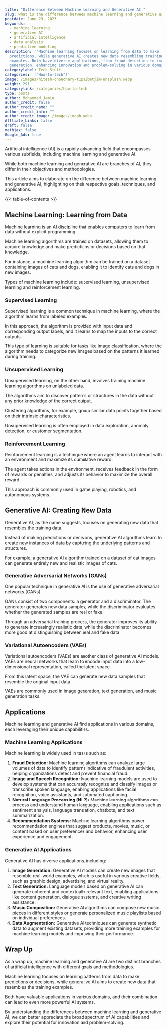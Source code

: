 ```yaml
---
title: "Difference Between Machine Learning and Generative AI "
slug: what is the difference between machine learning and generative ai
postdate: June 29, 2023
keywords:
  - machine learning
  - generative AI
  - artificial intelligence
  - data analysis
  - predictive modeling
description: '"Machine learning focuses on learning from data to make
  predictions, while generative AI creates new data resembling training
  examples. Both have diverse applications, from fraud detection to image
  generation, enhancing innovation and problem-solving in various domains."'
categorylabel: Tech Stuff
categories: '["How-to-tech"]'
image: /images/hitesh-choudhary-t1paibmtjim-unsplash.webp
weight: 291
categorylink: /categories/how-to-tech
type: posts
author: Mohammad Jamiu
author_credit: false
author_credit_name: ""
author_credit_info: ""
author_credit_image: /images/imgph.webp
Affliate_Links: false
draft: false
mathjax: false
Google_Ads: true
---
```

Artificial intelligence (AI) is a rapidly advancing field that encompasses various subfields, including machine learning and generative AI. 

While both machine learning and generative AI are branches of AI, they differ in their objectives and methodologies. 

This article aims to elaborate on the difference between machine learning and generative AI, highlighting on their respective goals, techniques, and applications.

{{< table-of-contents >}}

## **Machine Learning: Learning from Data**

Machine learning is an AI discipline that enables computers to learn from data without explicit programming. 

Machine learning algorithms are trained on datasets, allowing them to acquire knowledge and make predictions or decisions based on that knowledge. 

For instance, a machine learning algorithm can be trained on a dataset containing images of cats and dogs, enabling it to identify cats and dogs in new images.

Types of machine learning include: supervised learning, unsupervised learning and reinforcement learning.

### **Supervised Learning**

Supervised learning is a common technique in machine learning, where the algorithm learns from labeled examples. 

In this approach, the algorithm is provided with input data and corresponding output labels, and it learns to map the inputs to the correct outputs. 

This type of learning is suitable for tasks like image classification, where the algorithm needs to categorize new images based on the patterns it learned during training.

### **Unsupervised Learning**

Unsupervised learning, on the other hand, involves training machine learning algorithms on unlabeled data. 

The algorithms aim to discover patterns or structures in the data without any prior knowledge of the correct output. 

Clustering algorithms, for example, group similar data points together based on their intrinsic characteristics. 

Unsupervised learning is often employed in data exploration, anomaly detection, or customer segmentation.

### **Reinforcement Learning**

Reinforcement learning is a technique where an agent learns to interact with an environment and maximize its cumulative reward. 

The agent takes actions in the environment, receives feedback in the form of rewards or penalties, and adjusts its behavior to maximize the overall reward. 

This approach is commonly used in game playing, robotics, and autonomous systems.

## **Generative AI: Creating New Data**

Generative AI, as the name suggests, focuses on generating new data that resembles the training data. 

Instead of making predictions or decisions, generative AI algorithms learn to create new instances of data by capturing the underlying patterns and structures. 

For example, a generative AI algorithm trained on a dataset of cat images can generate entirely new and realistic images of cats.

### **Generative Adversarial Networks (GANs)**

One popular technique in generative AI is the use of generative adversarial networks (GANs). 

GANs consist of two components: a generator and a discriminator. The generator generates new data samples, while the discriminator evaluates whether the generated samples are real or fake. 

Through an adversarial training process, the generator improves its ability to generate increasingly realistic data, while the discriminator becomes more good at distinguishing between real and fake data.

### **Variational Autoencoders (VAEs)**

Variational autoencoders (VAEs) are another class of generative AI models. VAEs are neural networks that learn to encode input data into a low-dimensional representation, called the latent space. 

From this latent space, the VAE can generate new data samples that resemble the original input data. 

VAEs are commonly used in image generation, text generation, and music generation tasks.

## **Applications**

Machine learning and generative AI find applications in various domains, each leveraging their unique capabilities.

### **Machine Learning Applications**

Machine learning is widely used in tasks such as:

1. **Fraud Detection:** Machine learning algorithms can analyze large volumes of data to identify patterns indicative of fraudulent activities, helping organizations detect and prevent financial fraud.
2. **Image and Speech Recognition:** Machine learning models are used to develop systems that can accurately recognize and classify images or transcribe spoken language, enabling applications like facial recognition, voice assistants, and automated captioning.
3. **Natural Language Processing (NLP):** Machine learning algorithms can process and understand human language, enabling applications such as sentiment analysis, language translation, chatbots, and text summarization.
4. **Recommendation Systems:** Machine learning algorithms power recommendation engines that suggest products, movies, music, or content based on user preferences and behavior, enhancing user experience and engagement.

### **Generative AI Applications**

Generative AI has diverse applications, including:

1. **Image Generation:** Generative AI models can create new images that resemble real-world examples, which is useful in various creative fields, such as graphic design, advertising, and virtual reality.
2. **Text Generation:** Language models based on generative AI can generate coherent and contextually relevant text, enabling applications like content generation, dialogue systems, and creative writing assistance.
3. **Music Composition:** Generative AI algorithms can compose new music pieces in different styles or generate personalized music playlists based on individual preferences.
4. **Data Augmentation:** Generative AI techniques can generate synthetic data to augment existing datasets, providing more training examples for machine learning models and improving their performance.

## **Wrap Up**

As a wrap up, machine learning and generative AI are two distinct branches of artificial intelligence with different goals and methodologies. 

Machine learning focuses on learning patterns from data to make predictions or decisions, while generative AI aims to create new data that resembles the training examples. 

Both have valuable applications in various domains, and their combination can lead to even more powerful AI systems. 

By understanding the differences between machine learning and generative AI, we can better appreciate the broad spectrum of AI capabilities and explore their potential for innovation and problem-solving.